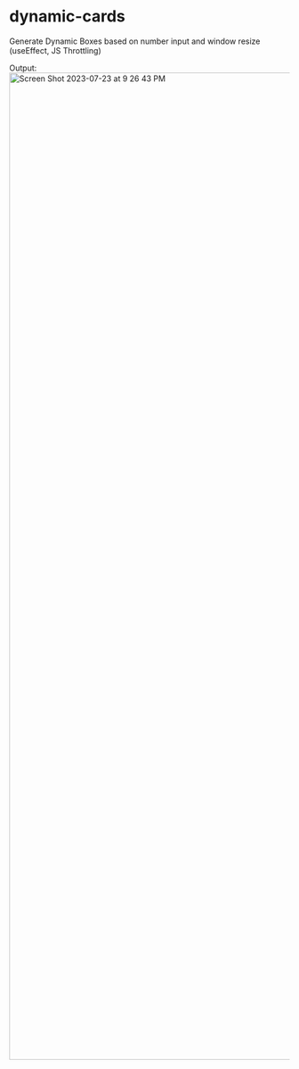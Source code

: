 # dynamic-cards
Generate Dynamic Boxes based on number input and window resize (useEffect, JS Throttling)

Output:
<img width="1770" alt="Screen Shot 2023-07-23 at 9 26 43 PM" src="https://github.com/rajeshui/dynamic-cards/assets/6839539/ae11552f-fde4-4b30-a2e2-7a5fdc47cba2">
